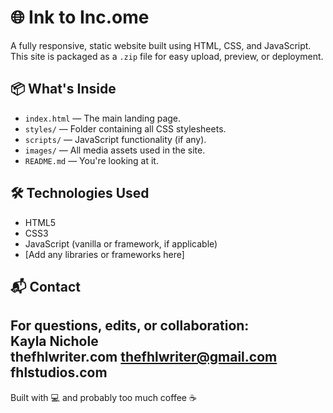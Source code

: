 # 🌐 Ink to Inc.ome

A fully responsive, static website built using HTML, CSS, and JavaScript. This site is packaged as a `.zip` file for easy upload, preview, or deployment.

## 📦 What's Inside

- `index.html` — The main landing page.
- `styles/` — Folder containing all CSS stylesheets.
- `scripts/` — JavaScript functionality (if any).
- `images/` — All media assets used in the site.
- `README.md` — You're looking at it.

## 🛠️ Technologies Used
- HTML5
- CSS3
- JavaScript (vanilla or framework, if applicable)
- [Add any libraries or frameworks here]

## 📬 Contact

For questions, edits, or collaboration:  
Kayla Nichole  
thefhlwriter.com 
thefhlwriter@gmail.com
fhlstudios.com
---

Built with 💻 and probably too much coffee ☕
